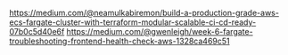 https://medium.com/@neamulkabiremon/build-a-production-grade-aws-ecs-fargate-cluster-with-terraform-modular-scalable-ci-cd-ready-07b0c5d40e6f
https://medium.com/@gwenleigh/week-6-fargate-troubleshooting-frontend-health-check-aws-1328ca469c51


